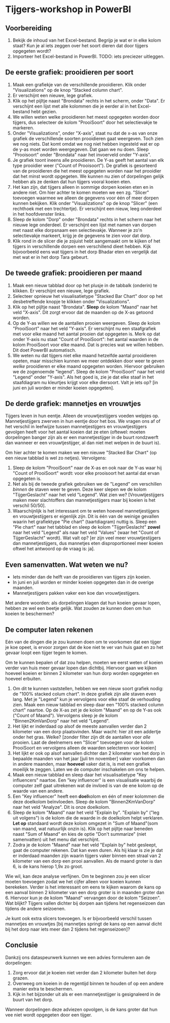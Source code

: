 # Tijgers-workshop in PowerBI

## Voorbereiding

1. Bekijk de inhoud van het Excel-bestand. Begrijp je wat er in elke kolom staat? Kun je al iets zeggen over het soort dieren dat door tijgers opgegeten wordt?
2. Importeer het Excel-bestand in PowerBI. TODO: iets preciezer uitleggen.

## De eerste grafiek: prooidieren per soort

1. Maak een grafiekje van de verschillende prooidieren. Klik onder "Visualizations" op de knop "Stacked column chart".
2. Er verschijnt een nieuwe, lege grafiek. 
3. Klik op het pijltje naast "Brondata" rechts in het scherm, onder "Data". Er verschijnt een lijst met alle kolommen die je eerder al in het Excel-bestand hebt gezien.
4. We willen weten welke prooidieren het meest opgegeten worden door tijgers, dus selecteer de kolom "ProoiSoort" door het selectievakje te markeren.
5. Onder "Visualizations", onder "X-axis", staat nu dat de x-as van onze grafiek de verschillende soorten prooidieren gaat weergeven. Toch zien we nog niets. Dat komt omdat we nog niet hebben ingesteld wat er op de y-as moet worden weergegeven. Dat gaan we nu doen. Sleep "Prooisoort" onder "Brondata" naar het invoerveld onder "Y-axis".
6. Je grafiek toont ineens alle prooidieren. De Y-as geeft het aantal van elk type prooidier weer ("Count of Prooisoort"). De grafiek is gesorteerd van de prooidieren die het meest opgegeten worden naar het prooidier dat het minst wordt opgegeten. We kunnen nu zien of dorpelingen gelijk hebben als ze denken dat hun tijgers vooral koeien eten.
7. Het kan zijn, dat tijgers alleen in sommige dorpen koeien eten en in andere niet. Om hier achter te komen moeten we een zg. "Slicer" toevoegen waarmee we alleen de gegevens voor één of meer dorpen kunnen bekijken. Klik onder "Visualizations" op de knop "Slicer" (een rechthoek met een trechtertje). Er verschijnt een nieuw, leeg onderdeel in het hoofdvenster links.
8. Sleep de kolom "Dorp" onder "Brondata" rechts in het scherm naar het nieuwe lege onderdeel. Er verschijnt een lijst met namen van dorpen met naast elke dorpsnaam een selectievakje. Wanneer je zo'n selectievakje markeert, krijg je de gegevens te zien voor dat dorp.
9. Klik rond in de slicer die je zojuist hebt aangemaakt om te kijken of het tijgers in verschillende dorpen een verschillend dieet hebben. Kijk bijvoorbeeld eens wat tijgers in het dorp Bhadar eten en vergelijk dat met wat er in het dorp Tara gebeurt.

## De tweede grafiek: prooidieren per maand

1. Maak een nieuw tabblad door op het plusje in de tabbalk (onderin) te klikken. Er verschijnt een nieuwe, lege grafiek.
2. Selecteer opnieuw het visualisatietype "Stacked Bar Chart" door op het desbetreffende knopje te klikken onder "Visualizations". 
3. Klik op het pijltje naast "Brondata". **Sleep** de kolom "Maand" naar het veld "X-axis". Dit zorgt ervoor dat de maanden op de X-as getoond worden.
3. Op de Y-as willen we de aantallen prooien weergeven. Sleep de kolom "ProoiSoort" naar het veld "Y-axis". Er verschijnt nu een staafgrafiek met voor elke maand het aantal prooien dat opgegeten is. Merk op dat onder Y-axis nu staat "Count of ProoiSoort": het aantal waarden in de kolom ProoiSoort voor elke maand. Dat is precies wat we willen hebben. Dit doet PowerBI automatisch.
4. We weten nu dat tijgers niet elke maand hetzelfde aantal prooidieren opeten, maar misschien kunnen we meer ontdekken door weer te geven *welke* prooidieren er elke maand opgegeten worden. Hiervoor gebruiken we de zogenoemde "legend". Sleep de kolom "ProoiSoort" naar het veld "Legend" onder "Y-axis". Als het goed is, zie je dat elke staaf in het staafdiagram nu kleurtjes krijgt voor elke diersoort. Valt je iets op? [in juni en juli worden er minder koeien opgegeten].

## De derde grafiek: mannetjes en vrouwtjes

Tijgers leven in hun eentje. Alleen de vrouwtjestijgers voeden welpjes op. Mannetjestijgers zwerven in hun eentje door het bos. We vragen ons af of het verschil in leefwijze tussen mannetjestijgers en vrouwtjestijgers gevolgen heeft voor het aantal koeien dat ze eten (oftewel: moeten dorpelingen banger zijn als er een mannetjestijger in de buurt rondzwerft dan wanneer er een vrouwtjestijger, al dan niet met welpen in de buurt is).

Om hier achter te komen maken we een nieuwe "Stacked Bar Chart" (op een nieuw tabblad is wel zo netjes). Vervolgens:

1. Sleep de kolom "ProoiSoort" naar de X-as en ook naar de Y-as waar hij "Count of ProoiSoort" wordt: voor elke prooisoort het aantal dat ervan opgegeten is.
2. Net als bij de tweede grafiek gebruiken we de "Legend" om verschillen *binnen* de staven weer te geven. Deze keer slepen we de kolom "TijgerGeslacht" naar het veld "Legend". Wat zien we? [Vrouwtjestijgers maken meer slachtoffers dan mannetjestijgers maar bij koeien is het verschil 50/50].
3. Waarschijnlijk is het interessant om te weten hoeveel mannetjestijgers en vrouwtjestijgers er eigenlijk *zijn*. Dit is één van de weinige gevallen waarin het grafiektype "Pie chart" (taartdiagram) nuttig is. Sleep een "Pie chart" naar het tabblad en sleep de kolom "TijgerGeslacht" **zowel** naar het veld "Legend" als naar het veld "Values" (waar het "Count of TijgerGeslacht" wordt). Wat valt op? [er zijn veel meer vrouwtjestijgers dan mannetjestijgers, dus mannetjes eten disproportioneel meer koeien oftwel het antwoord op de vraag is: ja].

## Even samenvatten. Wat weten we nu?

- Iets minder dan de helft van de prooidieren van tijgers zijn koeien.
- In juni en juli worden er minder koeien opgegeten dan in de overige maanden.
- Mannetjestijgers pakken vaker een koe dan vrouwtjestijgers.

Met andere woorden: als dorpelingen klagen dat hun koeien gevaar lopen, hebben ze wel een beetje gelijk. Wat zouden ze kunnen doen om hun koeien te beschermen?

## De computer laten rekenen

Eén van de dingen die je zou kunnen doen om te voorkomen dat een tijger je koe opeet, is ervoor zorgen dat de koe niet te ver van huis gaat en zo het gevaar loopt een tijger tegen te komen.

Om te kunnen bepalen of dat zou helpen, moeten we eerst weten of koeien verder van huis meer gevaar lopen dan dichtbij. Hiervoor gaan we kijken hoeveel koeien er binnen 2 kilometer van hun dorp worden opgegeten en hoeveel erbuiten.

1. Om dit te kunnen vaststellen, hebben we een nieuw soort grafiek nodig: de "100% stacked colum chart". In deze grafiek zijn alle staven even lang. Met je "Legend" kun je vervolgens voor elke staaf de verhouding zien. Maak een nieuw tabblad en sleep daar een "100% stacked column chart" naartoe. Op de X-as zet je de kolom "Maand" en op de Y-as ook ("Count of Maand"). Vervolgens sleep je de kolom "Binnen2KmVanDorp" naar het veld "Legend".
2. Het lijkt er inderdaad op alsof de meeste aanvallen verder dan 2 kilometer van een dorp plaatsvinden. Maar wacht: hier zit een addertje onder het gras. Welke? [zonder filter zijn dit de aantallen voor *alle* prooien. Laat de deelnemers een "Slicer" toevoegen voor de kolom ProoiSoort en vervolgens alleen de waarden selecteren voor koeien]
3. Het lijkt er ook op alsof aanvallen dichter dan 2 kilometer van het dorp in bepaalde maanden van het jaar [juli tm november] vaker voorkomen dan in andere maanden, maar **hoeveel** vaker dat is, is met een grafiek moeilijk te zeggen. Laten we de computer inschakelen om ons te helpen.
4. Maak een nieuw tabblad en sleep daar het visualisatietype "Key influencers" naartoe. Een "key influencer" is een visualisatie waarbij de computer zelf gaat uitrekenen wat de invloed is van de ene kolom op de waarde van een andere.
5. Een "Key influencer" heeft een **doel**kolom en één of meer kolommen die deze doelkolom beïnvloeden. Sleep de kolom "Binnen2KmVanDorp" naar het veld "Analyze". Dit is onze doelkolom.
6. Sleep de kolom "Maand" naar het veld "Explain by". "Explain by" ("leg uit volgens") is de kolom die de waarde in de doelkolom helpt verklaren. **Let op** standaard wordt deze kolom omgezet in "Sum of Maand"(som van maand, wat natuurlijk onzin is). Klik op het pijltje naar beneden naast "Sum of Maand" en kies de optie "Don't summarize" (niet samenvatten) uit het menu dat verschijnt.
7. Zodra je de kolom "Maand" naar het veld "Explain by" hebt gesleept, gaat de computer rekenen. Dat kan even duren. Als hij klaar is zie je dat er inderdaad maanden zijn waarin tijgers vaker binnen een straal van 2 kilometer van een dorp een prooi aanvallen. Als de maand groter is dan 6, is de kans hierop 1,9x zo groot.

Wie wil, kan deze analyse verfijnen. Om te beginnen zou je een slicer moeten toevoegen zodat we het cijfer alleen voor koeien kunnen berekeken. Verder is het interessant om eens te kijken waarom de kans op een aanval binnen 2 kilometer van een dorp groter is in maanden groter dan 6. Hiervoor kun je de kolom "Maand" vervangen door de kolom "Seizoen". Wat blijkt? Tijgers vallen dichter bij dorpen aan tijdens het regenseizoen dan tijdens de andere seizoenen.

Je kunt ook extra slicers toevoegen. Is er bijvoorbeeld verschil tussen mannetjes en vrouwtjes [bij mannetjes springt de kans op een aanval dicht bij het dorp naar iets meer dan 2 tijdens het regenseizoen]?

## Conclusie

Dankzij ons dataspeurwerk kunnen we een advies formuleren aan de dorpelingen:

1. Zorg ervoor dat je koeien niet verder dan 2 kilometer buiten het dorp grazen.
2. Overweeg om koeien in de regentijd binnen te houden of op een andere manier extra te beschermen.
3. Kijk in het bijzonder uit als er een mannetjestijger is gesignaleerd in de buurt van het dorp.

Wanneer dorpelingen deze adviezen opvolgen, is de kans groter dat hun vee niet wordt opgegeten door een tijger.
